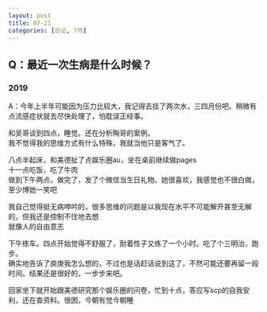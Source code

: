 ```yaml
---
layout: post
title: 07-21
categories: [日记, 7月]
---
```

## Q：最近一次生病是什么时候？ 

### 2019
A：今年上半年可能因为压力比较大，我记得去挂了两次水，三四月份吧。稍微有点流感症状就去尽快处理了，怕耽误正经事。  

和吴哥谈到四点，睡觉。还在分析陶哥的案例。  
我不觉得我的思维方式有什么特殊，我就当他只是客气了。  

八点半起床，和美德扯了点娱乐圈au，坐在桌前继续做pages  
十一点吃饭，吃了牛肉  
做到下午两点，做完了，发了个微信当生日礼物。她很喜欢，我感觉也不很白做，至少博她一笑吧  

我自己觉得挺无病呻吟的，很多思维的问题是以我现在水平不可能解开甚至无解的，但我还是控制不住地去想  
就像人的自由意志  

下午练车。四点开始觉得不舒服了，耐着性子又练了一个小时。吃了个三明治，跑步。  
确实地告诉了庾庚我怎么想的，不过也是话赶话说到这了，不然可能还要再留一段时间。结果还是很好的，一步步来吧。  

回家坐下就开始跟美德研究那个娱乐圈的问卷，忙到十点，答应写scp的自我安利，还在查资料。很困，今朝有觉今朝睡  
